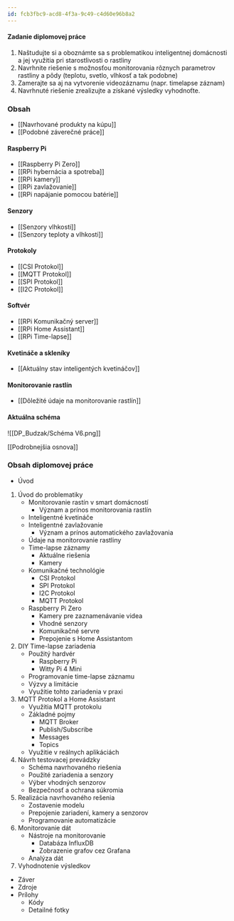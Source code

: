```yaml
---
id: fcb3fbc9-acd8-4f3a-9c49-c4d60e96b8a2
---
```

#### Zadanie diplomovej práce
1. Naštudujte si a oboznámte sa s problematikou inteligentnej domácnosti a jej využitia pri starostlivosti o rastliny
2. Navrhnite riešenie s možnosťou monitorovania rôznych parametrov rastliny a pôdy (teplotu, svetlo, vlhkosť a tak podobne)
3. Zamerajte sa aj na vytvorenie videozáznamu (napr. timelapse záznam)
4. Navrhnuté riešenie zrealizujte a získané výsledky vyhodnoťte.

### Obsah
- [[Navrhované produkty na kúpu]]
- [[Podobné záverečné práce]]

#### Raspberry Pi
- [[Raspberry Pi Zero]]
- [[RPi hybernácia a spotreba]]
- [[RPi kamery]]
- [[RPi zavlažovanie]]
- [[RPi napájanie pomocou batérie]]

#### Senzory
- [[Senzory vlhkosti]]
- [[Senzory teploty a vlhkosti]]

#### Protokoly
- [[CSI Protokol]]
- [[MQTT Protokol]]
- [[SPI Protokol]]
- [[I2C Protokol]]

#### Softvér
- [[RPi Komunikačný server]]
- [[RPi Home Assistant]]
- [[RPi Time-lapse]]

#### Kvetináče a skleníky
- [[Aktuálny stav inteligentých kvetináčov]]

#### Monitorovanie rastlín
- [[Dôležité údaje na monitorovanie rastlín]]

#### Aktuálna schéma
![[DP_Budzak/Schéma V6.png]]

[[Podrobnejšia osnova]]

### Obsah diplomovej práce
- Úvod
1. Úvod do problematiky
	- Monitorovanie rastín v smart domácností
		- Význam a prínos monitorovania rastlín
	- Inteligentné kvetináče
	- Inteligentné zavlažovanie
		- Význam a prínos automatického zavlažovania
	- Údaje na monitorovanie rastliny
	- Time-lapse záznamy
		- Aktuálne riešenia
		- Kamery
	- Komunikačné technológie
		- CSI Protokol
		- SPI Protokol
		- I2C Protokol
		- MQTT Protokol
	- Raspberry Pi Zero
		- Kamery pre zaznamenávanie videa
		- Vhodné senzory
		- Komunikačné servre
		- Prepojenie s Home Assistantom
2. DIY Time-lapse zariadenia
	- Použitý hardvér
		- Raspberry Pi
		- Witty Pi 4 Mini
	- Programovanie time-lapse záznamu
	- Výzvy a limitácie
	- Využitie tohto zariadenia v praxi
3. MQTT Protokol a Home Assistant
	- Využitia MQTT protokolu
	- Základné pojmy
		- MQTT Broker
		- Publish/Subscribe
		- Messages
		- Topics
	- Využitie v reálnych aplikáciách
4. Návrh testovacej prevádzky
	- Schéma navrhovaného riešenia
	- Použité zariadenia a senzory
	- Výber vhodných senzorov
	- Bezpečnosť a ochrana súkromia
5. Realizácia navrhovaného rešenia
	- Zostavenie modelu
	- Prepojenie zariadení, kamery a senzorov
	- Programovanie automatizácie
6. Monitorovanie dát
	- Nástroje na monitorovanie
		- Databáza InfluxDB
		- Zobrazenie grafov cez Grafana
	- Analýza dát
7. Vyhodnotenie výsledkov
- Záver
- Zdroje
- Prílohy
	- Kódy
	- Detailné fotky
